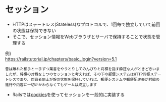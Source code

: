 # セッション
- HTTPはステートレス(Stateless)なプロトコルで、1回毎で独立していて前回の状態は保持できない
- そこで、セッション情報をWebブラウザとサーバで保持することで状態を管理する

例)  
https://railstutorial.jp/chapters/basic_login?version=5.1
```
昔は離れた相手と一手ずつ葉書をやりとりしてのんびりと将棋を指す酔狂な人がときどきいましたが、将棋の対戦を１つのセッションと考えれば、その下の郵便システムはHTTP同様ステートレスであり、対戦者同士が盤の状態を保持していれば、郵便システムや郵便配達夫が対戦の進行や内容に一切かかわらなくてもゲームは成立します
```

- Railsでは[cookies](https://ja.wikipedia.org/wiki/HTTP_cookie)を使ってセッションを一般的に実装する

